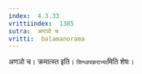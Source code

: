 ```yaml
---
index:  4.3.33
vrittiindex:  1385
sutra:  अणञो च
vritti:  balamanorama 
---
```


अणञो च। क्रमात्स्त इति। `सिन्ध्वपकराभ्या`मिति शेषः। 

